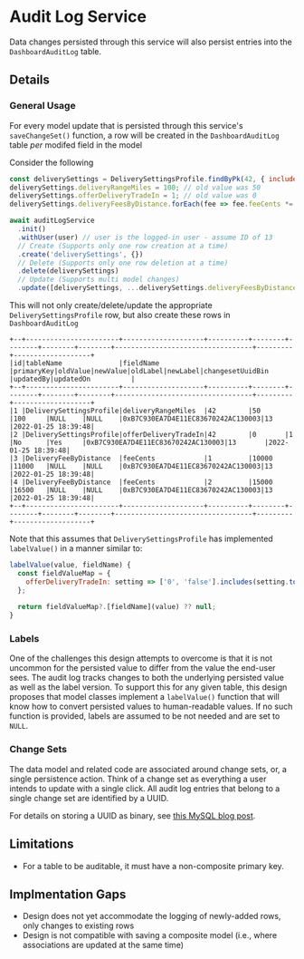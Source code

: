 # Audit Log Service

Data changes persisted through this service will also persist entries into the `DashboardAuditLog` table.

## Details

### General Usage

For every model update that is persisted through this service's `saveChangeSet()` function, a row will be created in the
`DashboardAuditLog` table *per* modifed field in the model

Consider the following

```js
const deliverySettings = DeliverySettingsProfile.findByPk(42, { include: 'deliveryFeesByDistance' });
deliverySettings.deliveryRangeMiles = 100; // old value was 50
deliverySettings.offerDeliveryTradeIn = 1; // old value was 0
deliverySettings.deliveryFeesByDistance.forEach(fee => fee.feeCents *= 0.1); // Increase all fees by 10%

await auditLogService
  .init()
  .withUser(user) // user is the logged-in user - assume ID of 13
  // Create (Supports only one row creation at a time)
  .create('deliverySettings', {})
  // Delete (Supports only one row deletion at a time)
  .delete(deliverySettings)
  // Update (Supports multi model changes)
  .update([deliverySettings, ...deliverySettings.deliveryFeesByDistance])
```

This will not only create/delete/update the appropriate `DeliverySettingsProfile` row, but also create these rows in `DashboardAuditLog`

```
+--+-----------------------+--------------------+----------+--------+--------+--------+--------+----------------------------------+---------+-------------------+
|id|tableName              |fieldName           |primaryKey|oldValue|newValue|oldLabel|newLabel|changesetUuidBin                  |updatedBy|updatedOn          |
+--+-----------------------+--------------------+----------+--------+--------+--------+--------+----------------------------------+---------+-------------------+
|1 |DeliverySettingsProfile|deliveryRangeMiles  |42        |50      |100     |NULL    |NULL    |0xB7C930EA7D4E11EC83670242AC130003|13       |2022-01-25 18:39:48|
|2 |DeliverySettingsProfile|offerDeliveryTradeIn|42        |0       |1       |No      |Yes     |0xB7C930EA7D4E11EC83670242AC130003|13       |2022-01-25 18:39:48|
|3 |DeliveryFeeByDistance  |feeCents            |1         |10000   |11000   |NULL    |NULL    |0xB7C930EA7D4E11EC83670242AC130003|13       |2022-01-25 18:39:48|
|4 |DeliveryFeeByDistance  |feeCents            |2         |15000   |16500   |NULL    |NULL    |0xB7C930EA7D4E11EC83670242AC130003|13       |2022-01-25 18:39:48|
+--+-----------------------+--------------------+----------+--------+--------+--------+--------+----------------------------------+---------+-------------------+
```

Note that this assumes that `DeliverySettingsProfile` has implemented `labelValue()` in a manner similar to:

```js
labelValue(value, fieldName) {
  const fieldValueMap = {
    offerDeliveryTradeIn: setting => ['0', 'false'].includes(setting.toString()) ? 'No' : 'Yes',
  };
  
  return fieldValueMap?.[fieldName](value) ?? null;
}
```

### Labels

One of the challenges this design attempts to overcome is that it is not uncommon for the persisted value to differ from the
value the end-user sees. The audit log tracks changes to both the underlying persisted value as well as the label version. To
support this for any given table, this design proposes that model classes implement a `labelValue()` function that will know
how to convert persisted values to human-readable values. If no such function is provided, labels are assumed to be not needed and are set to `NULL`.

### Change Sets

The data model and related code are associated around change sets, or, a single persistence action. Think of a change set as
everything a user intends to update with a single click. All audit log entries that belong to a single change set are
identified by a UUID.

For details on storing a UUID as binary, see [this MySQL blog post](https://dev.mysql.com/blog-archive/storing-uuid-values-in-mysql-tables/).

## Limitations

- For a table to be auditable, it must have a non-composite primary key.

## Implmentation Gaps

- Design does not yet accommodate the logging of newly-added rows, only changes to existing rows
- Design is not compatible with saving a composite model (i.e., where associations are updated at the same time)

